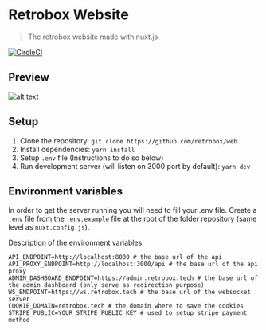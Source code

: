 # Retrobox Website

> The retrobox website made with nuxt.js

[![CircleCI](https://circleci.com/gh/retrobox/web.svg?style=svg)](https://circleci.com/gh/retrobox/web)

## Preview

![alt text](https://static.retrobox.tech/img/firefox_h6GDEeX8FJ.png)

## Setup

1. Clone the repository: `git clone https://github.com/retrobox/web`
2. Install dependencies: `yarn install`
3. Setup `.env` file (Instructions to do so below)
4. Run development server (will listen on 3000 port by default): `yarn dev`

## Environment variables

In order to get the server running you will need to fill your .env file.
Create a `.env` file from the `.env.example` file at the root of the folder repository (same level as `nuxt.config.js`).

Description of the environment variables.
```
API_ENDPOINT=http://localhost:8000 # the base url of the api
API_PROXY_ENDPOINT=http://localhost:3000/api # the base url of the api proxy
ADMIN_DASHBOARD_ENDPOINT=https://admin.retrobox.tech # the base url of the admin dashboard (only serve as redirection purpose)
WS_ENDPOINT=https://ws.retrobox.tech # the base url of the websocket server 
COOKIE_DOMAIN=retrobox.tech # the domain where to save the cookies 
STRIPE_PUBLIC=YOUR_STRIPE_PUBLIC_KEY # used to setup stripe payment method
```
